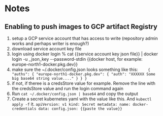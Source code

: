 # Notes

## Enabling to push images to GCP artifact Registry

1. setup a GCP service account that has access to write (repository admin works and perhaps writer is enough?)
2. download service account key file
3. login using docker login
   % cat {{service account key json file}} | docker login -u \_json_key --password-stdin {{docker host, for example: europe-north1-docker.pkg.dev}}
4. make sure the ~/.docker/config.json looks something like this:
   `    {
  "auths": {
    "europe-north1-docker.pkg.dev": {
      "auth": "XXXXXX Some big base64 string value...."
    }
  }
}`
5. if not, if theree is a credsStore value for example. Remove the line with the credsStore value and run the login command again
6. Run `cat ~/.docker/config.json | base64` and copy the output
7. Create a secret kubernetes yaml with the value like this. And `kubectl apply -f` it.
   `apiVersion: v1
kind: Secret
metadata:
  name: docker-credentials
data:
  config.json: {{paste the value}}`
